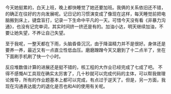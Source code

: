 今天她挺累的，白天上班，晚上都快睡觉了她还要加班。我俩的关系依旧还不错，的确正在往好的方向发展呢。记日记的习惯演变成了像现在这样，每天睡觉前把电脑搬到床上，键盘盲打，记录一下生命中平凡的一天。可惜今天没有看《非暴力沟通》，也没有记完单词，其实时间挤一挤还是有的。加油小达，明天继续加油，不要让她失望，不养让自己失望。

至于我呢，一整天都在下雨，头脑昏昏沉沉，由于降温精力并不是很好。身体还是要养一养，最近又有一点直立性低血压。磨磨蹭蹭今天又磨到了十二点半了，坐在下面刷手机刷了快一个小时。

反应堆数值计算的进展还是挺不错的，核工程的大作业已经完成了七成了吧。
不得不感慨AI工具现在确实太厉害了，几十秒就可以完成代码的主体，可以帮我做理论推导，所有的作业题基本上都可以完成，有点过于逆天了。但是，另一方面，我现在沟通表达能力的退化是否也和AI的使用有关呢。